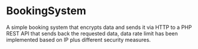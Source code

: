 # BookingSystem
A simple booking system that encrypts data and sends it via HTTP to a PHP REST API that sends back the requested data, data rate limit has been implemented based on IP plus different security measures.
